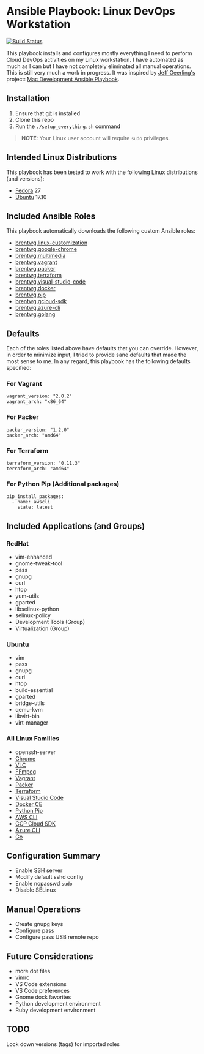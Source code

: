 # Ansible Playbook: Linux DevOps Workstation
[![Build Status](https://travis-ci.org/brentwg/ansible-linux-workstation.svg?branch=master)](https://travis-ci.org/brentwg/ansible-linux-workstation)

This playbook installs and configures mostly everything I need to perform Cloud DevOps activities on my Linux workstation. I have automated as much as I can but I have not completely eliminated all manual operations. This is still very much a work in progress. It was inspired by [Jeff Geerling's](https://github.com/geerlingguy) project: [Mac Development Ansible Playbook](https://github.com/geerlingguy/mac-dev-playbook).  

## Installation

1. Ensure that [git](https://git-scm.com/) is installed
1. Clone this repo
1. Run the `./setup_everything.sh` command

> **NOTE**: Your Linux user account will require `sudo` privileges.  

## Intended Linux Distributions

This playbook has been tested to work with the following Linux distributions (and versions):

- [Fedora](https://getfedora.org/) 27
- [Ubuntu](https://www.ubuntu.com/) 17.10  

## Included Ansible Roles
This playbook automatically downloads the following custom Ansible roles:

- [brentwg.linux-customization](https://github.com/brentwg/ansible-role-linux-customization)
- [brentwg.google-chrome](https://github.com/brentwg/ansible-role-google-chrome)
- [brentwg.multimedia](https://github.com/brentwg/ansible-role-multimedia)
- [brentwg.vagrant](https://github.com/brentwg/ansible-role-vagrant)
- [brentwg.packer](https://github.com/brentwg/ansible-role-packer)
- [brentwg.terraform](https://github.com/brentwg/ansible-role-terraform)
- [brentwg.visual-studio-code](https://github.com/brentwg/ansible-role-visual-studio-code)
- [brentwg.docker](https://github.com/brentwg/ansible-role-docker)
- [brentwg.pip](https://github.com/brentwg/ansible-role-pip)
- [brentwg.gcloud-sdk](https://github.com/brentwg/ansible-role-gcloud-sdk)
- [brentwg.azure-cli](https://github.com/brentwg/ansible-role-azure-cli)
- [brentwg.golang](https://github.com/brentwg/ansible-role-golang)

## Defaults
Each of the roles listed above have defaults that you can override. However, in order to minimize input, I tried to provide sane defaults that made the most sense to me. In any regard, this playbook has the following defaults specified:  

### For Vagrant
```
vagrant_version: "2.0.2"
vagrant_arch: "x86_64"
```

### For Packer
```
packer_version: "1.2.0"
packer_arch: "amd64"
```

### For Terraform
```
terraform_version: "0.11.3"
terraform_arch: "amd64"
```

### For Python Pip (Additional packages)
```
pip_install_packages:
  - name: awscli
    state: latest
```

## Included Applications (and Groups)
### RedHat
- vim-enhanced
- gnome-tweak-tool
- pass
- gnupg
- curl
- htop
- yum-utils
- gparted
- libselinux-python
- selinux-policy
- Development Tools (Group)
- Virtualization (Group)

### Ubuntu
- vim
- pass
- gnupg
- curl
- htop
- build-essential
- gparted
- bridge-utils
- qemu-kvm
- libvirt-bin
- virt-manager

### All Linux Families
- openssh-server
- [Chrome](https://www.google.com/chrome/)
- [VLC](https://www.videolan.org/vlc/index.html)
- [FFmpeg](https://www.ffmpeg.org/)
- [Vagrant](https://www.vagrantup.com/)
- [Packer](https://www.packer.io/)
- [Terraform](https://www.terraform.io/)
- [Visual Studio Code](https://code.visualstudio.com/)
- [Docker CE](https://www.docker.com/community-edition)
- [Python Pip](https://pypi.python.org/pypi/pip)
- [AWS CLI](https://aws.amazon.com/cli/)
- [GCP Cloud SDK](https://cloud.google.com/sdk/)
- [Azure CLI](https://docs.microsoft.com/en-us/cli/azure/install-azure-cli?view=azure-cli-latest)
- [Go](https://golang.org/)

## Configuration Summary 
- Enable SSH server
- Modify default sshd config
- Enable nopasswd `sudo`
- Disable SELinux

## Manual Operations
- Create gnupg keys
- Configure pass
- Configure pass USB remote repo

## Future Considerations
- more dot files
- vimrc
- VS Code extensions
- VS Code preferences
- Gnome dock favorites
- Python development environment
- Ruby development environment

## TODO
Lock down versions (tags) for imported roles
